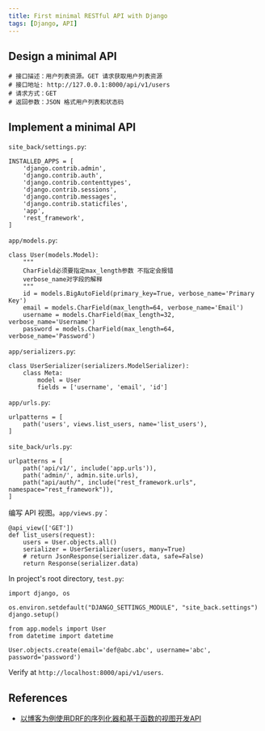 ```yaml
---
title: First minimal RESTful API with Django
tags: [Django, API]
---
```


## Design a minimal API
```
# 接口描述：用户列表资源。GET 请求获取用户列表资源
# 接口地址: http://127.0.0.1:8000/api/v1/users
# 请求方式：GET
# 返回参数：JSON 格式用户列表和状态码
```

## Implement a minimal API
`site_back/settings.py`:
```
INSTALLED_APPS = [
    'django.contrib.admin',
    'django.contrib.auth',
    'django.contrib.contenttypes',
    'django.contrib.sessions',
    'django.contrib.messages',
    'django.contrib.staticfiles',
    'app',
    'rest_framework',
]
```

`app/models.py`:
```
class User(models.Model):
    """
    CharField必须要指定max_length参数 不指定会报错
    verbose_name对字段的解释
    """
    id = models.BigAutoField(primary_key=True, verbose_name='Primary Key')
    email = models.CharField(max_length=64, verbose_name='Email')
    username = models.CharField(max_length=32, verbose_name='Username')
    password = models.CharField(max_length=64, verbose_name='Password')
```

`app/serializers.py`:
```
class UserSerializer(serializers.ModelSerializer):
    class Meta:
        model = User
        fields = ['username', 'email', 'id']
```

`app/urls.py`:
```
urlpatterns = [
    path('users', views.list_users, name='list_users'),
]
```

`site_back/urls.py`:
```
urlpatterns = [
    path('api/v1/', include('app.urls')),
    path('admin/', admin.site.urls),
    path("api/auth/", include("rest_framework.urls", namespace="rest_framework")),
]
```

编写 API 视图。`app/views.py`：
```
@api_view(['GET'])
def list_users(request):
    users = User.objects.all()
    serializer = UserSerializer(users, many=True)
    # return JsonResponse(serializer.data, safe=False)
    return Response(serializer.data)
```

In project's root directory, `test.py`:
```
import django, os

os.environ.setdefault("DJANGO_SETTINGS_MODULE", "site_back.settings")
django.setup()

from app.models import User
from datetime import datetime

User.objects.create(email='def@abc.abc', username='abc', password='password')
```

Verify at `http://localhost:8000/api/v1/users`.

## References
- [以博客为例使用DRF的序列化器和基于函数的视图开发API](https://pythondjango.cn/django/rest-framework/2-first-blog-API/)
